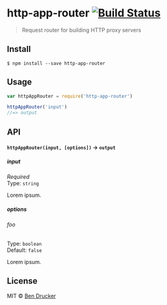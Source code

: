 # http-app-router [![Build Status](https://travis-ci.org/bendrucker/http-app-router.svg?branch=master)](https://travis-ci.org/bendrucker/http-app-router)

> Request router for building HTTP proxy servers


## Install

```
$ npm install --save http-app-router
```


## Usage

```js
var httpAppRouter = require('http-app-router')

httpAppRouter('input')
//=> output
```

## API

#### `httpAppRouter(input, [options])` -> `output`

##### input

*Required*  
Type: `string`

Lorem ipsum.

##### options

###### foo

Type: `boolean`  
Default: `false`

Lorem ipsum.


## License

MIT © [Ben Drucker](http://bendrucker.me)
